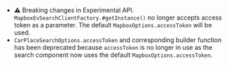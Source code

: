- ⚠️ Breaking changes in Experimental API. `MapboxEvSearchClientFactory.#getInstance()` no longer accepts access token as a parameter. The default `MapboxOptions.accessToken` will be used.
- `CarPlaceSearchOptions.accessToken` and corresponding builder function has been deprecated because `accessToken` is no longer in use as the search component now uses the default `MapboxOptions.accessToken`.